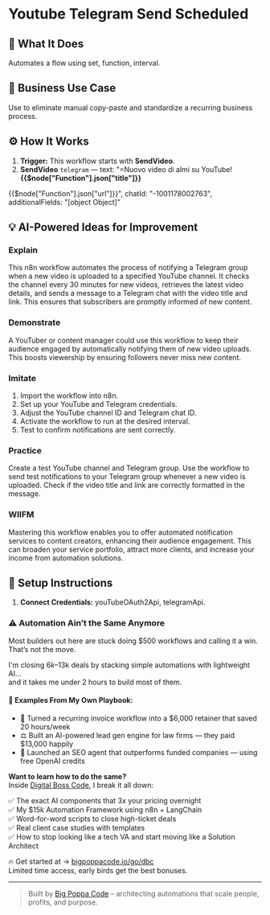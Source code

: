 # Youtube Telegram Send Scheduled
## 🚀 What It Does
Automates a flow using set, function, interval.

## 💼 Business Use Case
Use to eliminate manual copy-paste and standardize a recurring business process.

## ⚙️ How It Works
1. **Trigger:** This workflow starts with **SendVideo**.
2. **SendVideo** `telegram` — text: "=Nuovo video di almi su YouTube!
<b>{{$node["Function"].json["title"]}}</b>

{{$node["Function"].json["url"]}}", chatId: "-1001178002763", additionalFields: "[object Object]"

## 💡 AI-Powered Ideas for Improvement
### Explain
This n8n workflow automates the process of notifying a Telegram group when a new video is uploaded to a specified YouTube channel. It checks the channel every 30 minutes for new videos, retrieves the latest video details, and sends a message to a Telegram chat with the video title and link. This ensures that subscribers are promptly informed of new content.

### Demonstrate
A YouTuber or content manager could use this workflow to keep their audience engaged by automatically notifying them of new video uploads. This boosts viewership by ensuring followers never miss new content.

### Imitate
1. Import the workflow into n8n.
2. Set up your YouTube and Telegram credentials.
3. Adjust the YouTube channel ID and Telegram chat ID.
4. Activate the workflow to run at the desired interval.
5. Test to confirm notifications are sent correctly.

### Practice
Create a test YouTube channel and Telegram group. Use the workflow to send test notifications to your Telegram group whenever a new video is uploaded. Check if the video title and link are correctly formatted in the message.

### WIIFM
Mastering this workflow enables you to offer automated notification services to content creators, enhancing their audience engagement. This can broaden your service portfolio, attract more clients, and increase your income from automation solutions.

## 🔧 Setup Instructions
1. **Connect Credentials:** youTubeOAuth2Api, telegramApi.

### ⚠️ Automation Ain’t the Same Anymore

Most builders out here are stuck doing $500 workflows and calling it a win.  
That’s not the move.  

I'm closing $6k–$13k deals by stacking simple automations with lightweight AI...  
and it takes me under 2 hours to build most of them.

#### 🧠 Examples From My Own Playbook:
- 🔁 Turned a recurring invoice workflow into a $6,000 retainer that saved 20 hours/week  
- ⚖️ Built an AI-powered lead gen engine for law firms — they paid $13,000 happily  
- 🚀 Launched an SEO agent that outperforms funded companies — using free OpenAI credits  

**Want to learn how to do the same?**  
Inside [Digital Boss Code](https://bigpoppacode.io/go/dbc), I break it all down:

✅ The exact AI components that 3x your pricing overnight  
✅ My $15k Automation Framework using n8n + LangChain  
✅ Word-for-word scripts to close high-ticket deals  
✅ Real client case studies with templates  
✅ How to stop looking like a tech VA and start moving like a Solution Architect  

🔥 Get started at → [bigpoppacode.io/go/dbc](https://bigpoppacode.io/go/dbc)  
Limited time access, early birds get the best bonuses.

---
> Built by [Big Poppa Code](https://bigpoppacode.io) – architecting automations that scale people, profits, and purpose.
